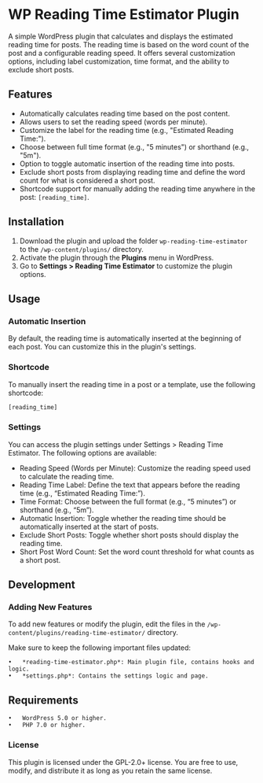 # WP Reading Time Estimator Plugin

A simple WordPress plugin that calculates and displays the estimated reading time for posts. The reading time is based on the word count of the post and a configurable reading speed. It offers several customization options, including label customization, time format, and the ability to exclude short posts.

## Features

- Automatically calculates reading time based on the post content.
- Allows users to set the reading speed (words per minute).
- Customize the label for the reading time (e.g., "Estimated Reading Time:").
- Choose between full time format (e.g., "5 minutes") or shorthand (e.g., "5m").
- Option to toggle automatic insertion of the reading time into posts.
- Exclude short posts from displaying reading time and define the word count for what is considered a short post.
- Shortcode support for manually adding the reading time anywhere in the post: `[reading_time]`.

## Installation

1. Download the plugin and upload the folder `wp-reading-time-estimator` to the `/wp-content/plugins/` directory.
2. Activate the plugin through the **Plugins** menu in WordPress.
3. Go to **Settings > Reading Time Estimator** to customize the plugin options.

## Usage

### Automatic Insertion

By default, the reading time is automatically inserted at the beginning of each post. You can customize this in the plugin's settings.

### Shortcode

To manually insert the reading time in a post or a template, use the following shortcode:

```php
[reading_time]
```

### Settings

You can access the plugin settings under Settings > Reading Time Estimator. The following options are available:

- Reading Speed (Words per Minute): Customize the reading speed used to calculate the reading time.
- Reading Time Label: Define the text that appears before the reading time (e.g., “Estimated Reading Time:”).
- Time Format: Choose between the full format (e.g., “5 minutes”) or shorthand (e.g., “5m”).
- Automatic Insertion: Toggle whether the reading time should be automatically inserted at the start of posts.
- Exclude Short Posts: Toggle whether short posts should display the reading time.
- Short Post Word Count: Set the word count threshold for what counts as a short post.

## Development

### Adding New Features

To add new features or modify the plugin, edit the files in the `/wp-content/plugins/reading-time-estimator/` directory.

Make sure to keep the following important files updated:

    •	*reading-time-estimator.php*: Main plugin file, contains hooks and logic.
    •	*settings.php*: Contains the settings logic and page.

## Requirements

    •	WordPress 5.0 or higher.
    •	PHP 7.0 or higher.

### License

This plugin is licensed under the GPL-2.0+ license. You are free to use, modify, and distribute it as long as you retain the same license.
